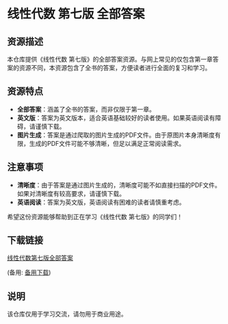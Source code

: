 # 线性代数 第七版 全部答案

## 资源描述

本仓库提供《线性代数 第七版》的全部答案资源。与网上常见的仅包含第一章答案的资源不同，本资源包含了全书的答案，方便读者进行全面的复习和学习。

## 资源特点

- **全部答案**：涵盖了全书的答案，而非仅限于第一章。
- **英文版**：答案为英文版本，适合英语基础较好的读者使用。如果英语阅读有障碍，请谨慎下载。
- **图片生成**：答案是通过爬取的图片生成的PDF文件。由于原图片本身清晰度有限，生成的PDF文件可能不够清晰，但足以满足正常阅读需求。

## 注意事项

- **清晰度**：由于答案是通过图片生成的，清晰度可能不如直接扫描的PDF文件。如果对清晰度有较高要求，请谨慎下载。
- **英语阅读**：答案为英文版，英语阅读有困难的读者请慎重考虑。

希望这份资源能够帮助到正在学习《线性代数 第七版》的同学们！

## 下载链接
[线性代数第七版全部答案](https://pan.quark.cn/s/8b2d2d66ce2a) 

(备用: [备用下载](https://pan.baidu.com/s/1u2wg2YoIkF5XxwopkWcUAQ?pwd=1234))

## 说明

该仓库仅用于学习交流，请勿用于商业用途。
